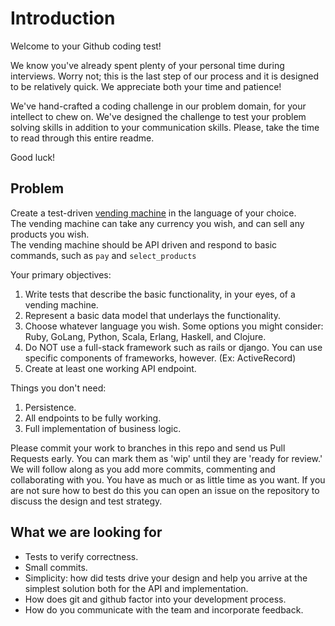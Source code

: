 # Introduction

Welcome to your Github coding test!

We know you've already spent plenty of your personal time during
interviews. Worry not; this is the last step of our process and it is
designed to be relatively quick. We appreciate both your time and patience!

We've hand-crafted a coding challenge in our problem domain, for your intellect to
chew on. We've designed the challenge to test your problem solving skills in addition to your communication skills.
Please, take the time to read through this entire readme.  

Good luck!

## Problem

Create a test-driven [vending machine](https://en.wikipedia.org/wiki/Vending_machine) in the language of your choice.  
The vending machine can take any currency you wish, and can sell any products you wish.  
The vending machine should be API driven and respond to basic commands, such as `pay` and `select_products` 

Your primary objectives:

1. Write tests that describe the basic functionality, in your eyes, of a vending machine.
2. Represent a basic data model that underlays the functionality.
3. Choose whatever language you wish.  Some options you might consider: Ruby, GoLang, Python, Scala, Erlang, Haskell, and Clojure.
3. Do NOT use a full-stack framework such as rails or django.  You can use specific components of frameworks, however.  (Ex: ActiveRecord)
4. Create at least one working API endpoint.

Things you don't need:

1. Persistence.
2. All endpoints to be fully working.
3. Full implementation of business logic.


Please commit your work to branches in this repo and send us Pull Requests early. You can mark them as 'wip' until they are 'ready for review.'
We will follow along as you add more commits, commenting and collaborating with you. You have as much or as little time as you want. If you are not sure how to best do this you can open an issue on the repository to discuss the design and test strategy.

## What we are looking for

* Tests to verify correctness.
* Small commits.
* Simplicity: how did tests drive your design and help you arrive at the simplest solution both for the API and implementation.
* How does git and github factor into your development process.
* How do you communicate with the team and incorporate feedback.
